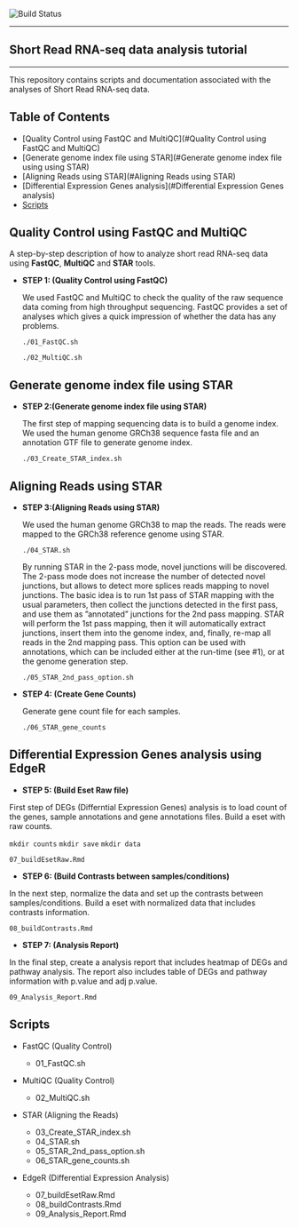 ![Build Status](https://gitlab.com/pages/plain-html/badges/master/build.svg)

---

## Short Read RNA-seq data analysis tutorial

---

This repository contains scripts and documentation associated with the analyses of Short Read RNA-seq data.

<!-- START doctoc generated TOC please keep comment here to allow auto update -->
<!-- DON'T EDIT THIS SECTION, INSTEAD RE-RUN doctoc TO UPDATE -->
## Table of Contents

- [Quality Control using FastQC and MultiQC](#Quality Control using FastQC and MultiQC)
- [Generate genome index file using STAR](#Generate genome index file using using STAR)
- [Aligning Reads using STAR](#Aligning Reads using STAR)
- [Differential Expression Genes analysis](#Differential Expression Genes analysis)
- [Scripts](#Scripts)


<!-- END doctoc generated TOC please keep comment here to allow auto update -->

## Quality Control using FastQC and MultiQC

A step-by-step description of how to analyze short read RNA-seq data using **FastQC**, **MultiQC** and **STAR** tools.

- **STEP 1: (Quality Control using FastQC)**

  We used FastQC and MultiQC to check the quality of the raw sequence data coming from high throughput sequencing. FastQC provides a set of analyses which gives a quick impression of whether the data has any problems.

  `./01_FastQC.sh`
  
  `./02_MultiQC.sh`


## Generate genome index file using STAR

- **STEP 2:(Generate genome index file using STAR)**

  The first step of mapping sequencing data is to build a genome index. We used the human genome GRCh38 sequence fasta file and an annotation GTF file to generate genome index.

  `./03_Create_STAR_index.sh`

## Aligning Reads using STAR

- **STEP 3:(Aligning Reads using STAR)**

  We used the human genome GRCh38 to map the reads. The reads were mapped to the GRCh38 reference genome using STAR. 

  `./04_STAR.sh`

  By running STAR in the 2-pass mode, novel junctions will be discovered. The 2-pass mode does not increase the number of detected novel junctions, but allows to detect more splices reads mapping to novel junctions. The basic idea is to run 1st pass of STAR mapping with the usual parameters, then collect the junctions detected in the first pass, and use them as ”annotated” junctions for the 2nd pass mapping. STAR will perform the 1st pass mapping, then it will automatically extract junctions, insert them into the genome index, and, finally, re-map all reads in the 2nd mapping pass. This option can be used with annotations, which can be included either at the run-time (see #1), or at the genome generation step.

  `./05_STAR_2nd_pass_option.sh`

- **STEP 4: (Create Gene Counts)**

  Generate gene count file for each samples.

  `./06_STAR_gene_counts`

## Differential Expression Genes analysis using EdgeR

- **STEP 5: (Build Eset Raw file)**

First step of DEGs (Differntial Expression Genes) analysis is to load count of the genes, sample annotations and gene annotations files. Build a eset with raw counts.

`mkdir counts`
`mkdir save`
`mkdir data`

`07_buildEsetRaw.Rmd`

- **STEP 6: (Build Contrasts between samples/conditions)**

In the next step, normalize the data and set up the contrasts between samples/conditions. Build a eset with normalized data that includes contrasts information.

`08_buildContrasts.Rmd`

- **STEP 7: (Analysis Report)**

In the final step, create a analysis report that includes heatmap of DEGs and pathway analysis. The report also includes table of DEGs and pathway information with p.value and adj p.value.

`09_Analysis_Report.Rmd`

## Scripts

- FastQC (Quality Control)
  - 01_FastQC.sh

- MultiQC (Quality Control)
  - 02_MultiQC.sh
      
- STAR (Aligning the Reads)
  - 03_Create_STAR_index.sh
  - 04_STAR.sh
  - 05_STAR_2nd_pass_option.sh
  - 06_STAR_gene_counts.sh

- EdgeR (Differential Expression Analysis)
  - 07_buildEsetRaw.Rmd
  - 08_buildContrasts.Rmd
  - 09_Analysis_Report.Rmd

